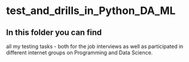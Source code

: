 # test_and_drills_in_Python_DA_ML

## In this folder you can find

all my testing tasks - both for the job interviews as well as participated in different internet groups on Programming and Data Science.
